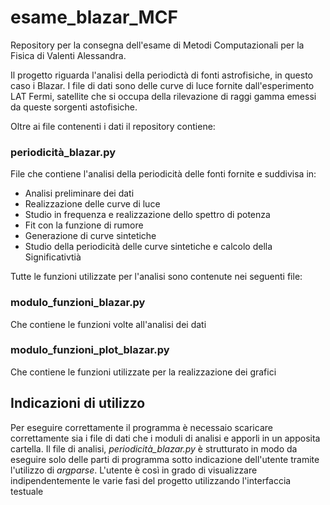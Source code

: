 # esame_blazar_MCF
Repository per la consegna dell'esame di Metodi Computazionali per la Fisica di Valenti Alessandra.

Il progetto riguarda l'analisi della periodictà di fonti astrofisiche, in questo caso i Blazar.
I file di dati sono delle curve di luce fornite dall'esperimento LAT Fermi, satellite che si occupa della rilevazione 
di raggi gamma emessi da queste sorgenti astofisiche.

Oltre ai file contenenti i dati il repository contiene: 

### periodicità_blazar.py 
File che contiene l'analisi della periodicità delle fonti fornite e suddivisa in:
- Analisi preliminare dei dati
- Realizzazione delle curve di luce
- Studio in frequenza e realizzazione dello spettro di potenza
- Fit con la funzione di rumore
- Generazione di curve sintetiche
- Studio della periodicità delle curve sintetiche e calcolo della Significativtià

Tutte le funzioni utilizzate per l'analisi sono contenute nei seguenti file:
### modulo_funzioni_blazar.py
Che contiene le funzioni volte all'analisi dei dati
### modulo_funzioni_plot_blazar.py
Che contiene le funzioni utilizzate per la realizzazione dei grafici 

## Indicazioni di utilizzo
Per eseguire correttamente il programma è necessaio scaricare correttamente sia i file di dati che i moduli di analisi e apporli in un apposita cartella.
Il file di analisi, *periodicità_blazar.py* è strutturato in modo da eseguire solo delle parti di programma sotto indicazione dell'utente tramite l'utilizzo di _argparse_.
L'utente è così in grado di visualizzare indipendentemente le varie fasi del progetto utilizzando l'interfaccia testuale




